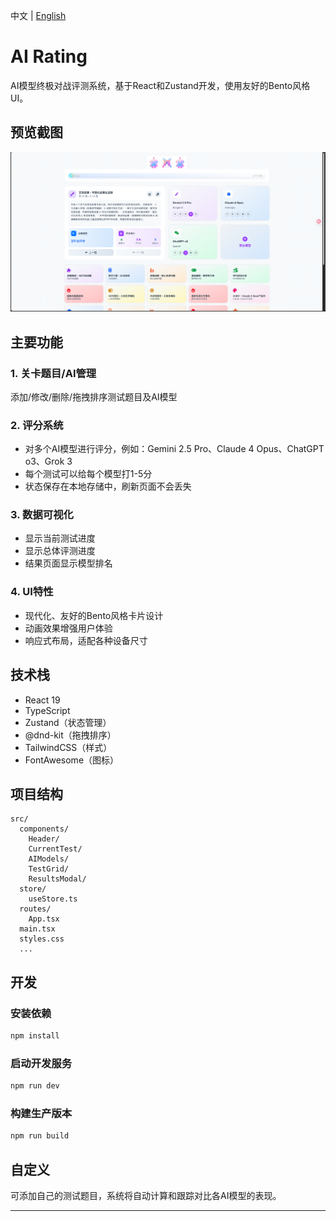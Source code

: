 
中文 | [English](./README-EN.md)
# AI Rating

AI模型终极对战评测系统，基于React和Zustand开发，使用友好的Bento风格UI。

## 预览截图
![AI Rating](./public/example.png)

## 主要功能

### 1. 关卡题目/AI管理
 添加/修改/删除/拖拽排序测试题目及AI模型

### 2. 评分系统
- 对多个AI模型进行评分，例如：Gemini 2.5 Pro、Claude 4 Opus、ChatGPT o3、Grok 3
- 每个测试可以给每个模型打1-5分
- 状态保存在本地存储中，刷新页面不会丢失

### 3. 数据可视化
- 显示当前测试进度
- 显示总体评测进度
- 结果页面显示模型排名

### 4. UI特性
- 现代化、友好的Bento风格卡片设计
- 动画效果增强用户体验
- 响应式布局，适配各种设备尺寸

## 技术栈
- React 19
- TypeScript
- Zustand（状态管理）
- @dnd-kit（拖拽排序）
- TailwindCSS（样式）
- FontAwesome（图标）

## 项目结构

```
src/
  components/
    Header/
    CurrentTest/
    AIModels/
    TestGrid/
    ResultsModal/
  store/
    useStore.ts
  routes/
    App.tsx
  main.tsx
  styles.css
  ...
```

## 开发

### 安装依赖
```bash
npm install
```

### 启动开发服务
```bash
npm run dev
```

### 构建生产版本
```bash
npm run build
```

## 自定义
可添加自己的测试题目，系统将自动计算和跟踪对比各AI模型的表现。

---

 